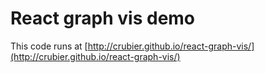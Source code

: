 # React graph vis demo

This code runs at [http://crubier.github.io/react-graph-vis/](http://crubier.github.io/react-graph-vis/)
